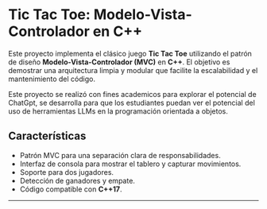 # Tic Tac Toe: Modelo-Vista-Controlador en C++

Este proyecto implementa el clásico juego **Tic Tac Toe** utilizando el patrón de diseño **Modelo-Vista-Controlador (MVC)** en **C++**. El objetivo es demostrar una arquitectura limpia y modular que facilite la escalabilidad y el mantenimiento del código.

Este proyecto se realizó con fines academicos para explorar el potencial de ChatGpt, se desarrolla para que los estudiantes puedan ver el potencial del uso de herramientas LLMs en la programación orientada a objetos.

## Características

- Patrón MVC para una separación clara de responsabilidades.
- Interfaz de consola para mostrar el tablero y capturar movimientos.
- Soporte para dos jugadores.
- Detección de ganadores y empate.
- Código compatible con **C++17**.

---


